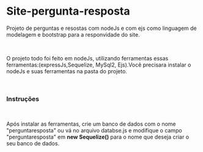 <h1> Site-pergunta-resposta</h1>
<p>Projeto de perguntas e resostas com nodeJs e com ejs como linguagem de modelagem e bootstrap para a responvidade do site.</p>
<br>
<p>O projeto todo foi feito em nodeJs, utilizando ferramentas essas ferramentas:(expressJs,Sequelize, MySql2, Ejs).Você precisara instalar o nodeJs e suas ferramentas na pasta do projeto.</p>
<br>
<h3>Instruções</h3>
<br>
<p>Após instalar as ferramentas, crie um banco de dados com o nome "perguntaresposta" ou vá no arquivo databse.js e modifique o campo "perguntaresposta" em <strong>new Sequelize()</strong> para o nome que deseja criar o seu banco de dados.</p>
